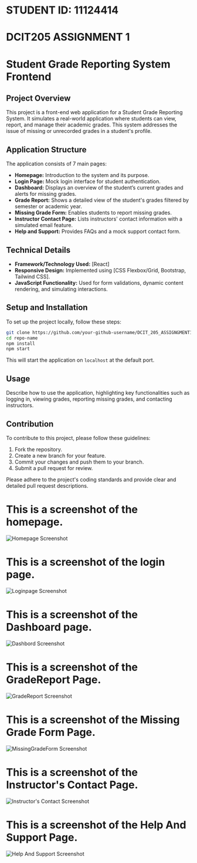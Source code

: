 # STUDENT ID: 11124414
# DCIT205 ASSIGNMENT 1



# Student Grade Reporting System Frontend




## Project Overview

This project is a front-end web application for a Student Grade Reporting System. It simulates a real-world application where students can view, report, and manage their academic grades. This system addresses the issue of missing or unrecorded grades in a student's profile.

## Application Structure

The application consists of 7 main pages:

- **Homepage:** Introduction to the system and its purpose.
- **Login Page:** Mock login interface for student authentication.
- **Dashboard:** Displays an overview of the student’s current grades and alerts for missing grades.
- **Grade Report:** Shows a detailed view of the student's grades filtered by semester or academic year.
- **Missing Grade Form:** Enables students to report missing grades.
- **Instructor Contact Page:** Lists instructors' contact information with a simulated email feature.
- **Help and Support:** Provides FAQs and a mock support contact form.

## Technical Details

- **Framework/Technology Used:** [React]
- **Responsive Design:** Implemented using [CSS Flexbox/Grid, Bootstrap, Tailwind CSS].
- **JavaScript Functionality:** Used for form validations, dynamic content rendering, and simulating interactions.

## Setup and Installation

To set up the project locally, follow these steps:

```bash
git clone https://github.com/your-github-username/DCIT_205_ASSIGNGMENT1.git
cd repo-name
npm install
npm start
```

This will start the application on `localhost` at the default port.

## Usage

Describe how to use the application, highlighting key functionalities such as logging in, viewing grades, reporting missing grades, and contacting instructors.

## Contribution

To contribute to this project, please follow these guidelines:

1. Fork the repository.
2. Create a new branch for your feature.
3. Commit your changes and push them to your branch.
4. Submit a pull request for review.

Please adhere to the project's coding standards and provide clear and detailed pull request descriptions.

# **This is a screenshot of the homepage.**


![Homepage Screenshot](assets/homepage.png)

# **This is a screenshot of the login page.**

![Loginpage Screenshot](assets/loginpage.png)


# **This is a screenshot of the Dashboard page.**

![Dashbord Screenshot](assets/Dashboard.png)


# **This is a screenshot of the GradeReport Page.**

![GradeReport Screenshot](assets/GradeReport.png)


# **This is a screenshot of the Missing Grade Form Page.**

![MissingGradeForm Screenshot](assets/MissingGradeForm.png)


# **This is a screenshot of the Instructor's Contact Page.**

![Instructor's Contact Screenshot](assets/InstructorContact.png)



# **This is a screenshot of the Help And Support Page.**

![Help And Support Screenshot](assets/HelpAndSupport.png)







